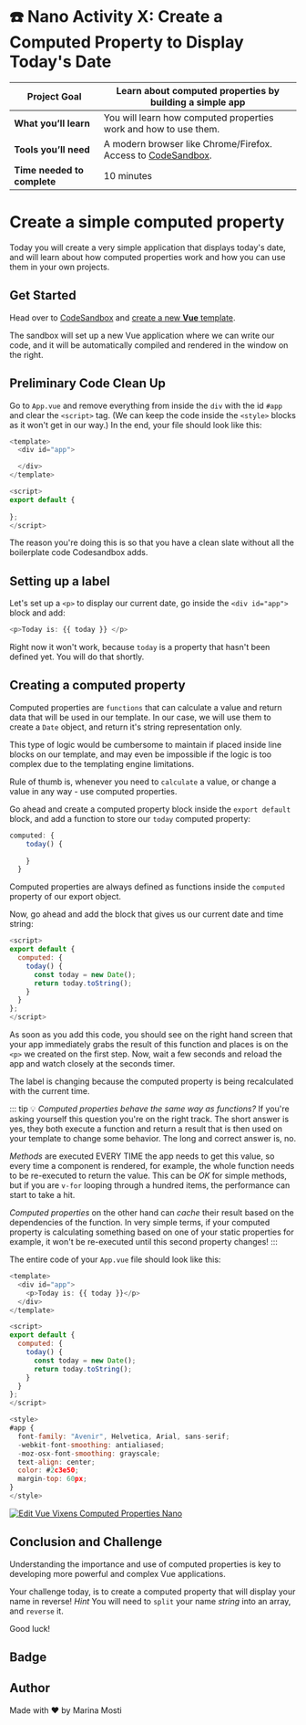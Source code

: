 # ☎️ Nano Activity X: Create a Computed Property to Display Today's Date

| **Project Goal**            | Learn about computed properties by building a simple app|
| --------------------------- | -------------------------------------------------------------------------------------- |
| **What you’ll learn**       | You will learn how computed properties work and how to use them.             |
| **Tools you’ll need**       | A modern browser like Chrome/Firefox. Access to [CodeSandbox](https://codesandbox.io). |
| **Time needed to complete** | 10 minutes                                                                             |

# Create a simple computed property

Today you will create a very simple application that displays today's date, and will learn about how computed properties work and how you can use them in your own projects.

## Get Started

Head over to [CodeSandbox](https://codesandbox.io) and [create a new **Vue** template](https://codesandbox.io/s/vue).

The sandbox will set up a new Vue application where we can write our code, and it will be automatically compiled and rendered in the window on the right.

## Preliminary Code Clean Up

Go to `App.vue` and remove everything from inside the `div` with the id `#app` and clear the `<script>` tag. (We can keep the code inside the `<style>` blocks as it won't get in our way.) In the end, your file should look like this:

```js
<template>
  <div id="app">

  </div>
</template>

<script>
export default {
  
};
</script>
```

The reason you're doing this is so that you have a clean slate without all the boilerplate code Codesandbox adds.

## Setting up a label

Let's set up a `<p>` to display our current date, go inside the `<div id="app">` block and add:
```js
<p>Today is: {{ today }} </p>
```

Right now it won't work, because `today` is a property that hasn't been defined yet. You will do that shortly.

## Creating a computed property

Computed properties are `functions` that can calculate a value and return data that will be used in our template. In our case, we will use them to create a `Date` object, and return it's string representation only.

This type of logic would be cumbersome to maintain if placed inside line blocks on our template, and may even be impossible if the logic is too complex due to the templating engine limitations.

Rule of thumb is, whenever you need to `calculate` a value, or change a value in any way - use computed properties.

Go ahead and create a computed property block inside the `export default` block, and add a function to store our `today` computed property:

```js
computed: {
    today() {
      
    }
  }
``` 

Computed properties are always defined as functions inside the `computed` property of our export object.

Now, go ahead and add the block that gives us our current date and time string:

```js
<script>
export default {
  computed: {
    today() {
      const today = new Date();
      return today.toString();
    }
  }
};
</script>
```

As soon as you add this code, you should see on the right hand screen that your app immediately grabs the result of this function and places is on the `<p>` we created on the first step. Now, wait a few seconds and reload the app and watch closely at the seconds timer.

The label is changing because the computed property is being recalculated with the current time.

::: tip 💡
_Computed properties behave the same way as functions?_ If you're asking yourself this question you're on the right track. The short answer is yes, they both execute a function and return a result that is then used on your template to change some behavior. The long and correct answer is, no. 

*Methods* are executed EVERY TIME the app needs to get this value, so every time a component is rendered, for example, the whole function needs to be re-executed to return the value. This can be _OK_ for simple methods, but if you are `v-for` looping through a hundred items, the performance can start to take a hit.

*Computed properties* on the other hand can _cache_ their result based on the dependencies of the function. In very simple terms, if your computed property is calculating something based on one of your static properties for example, it won't be re-executed until this second property changes!
:::

The entire code of your `App.vue` file should look like this:

```js
<template>
  <div id="app">
    <p>Today is: {{ today }}</p>
  </div>
</template>

<script>
export default {
  computed: {
    today() {
      const today = new Date();
      return today.toString();
    }
  }
};
</script>

<style>
#app {
  font-family: "Avenir", Helvetica, Arial, sans-serif;
  -webkit-font-smoothing: antialiased;
  -moz-osx-font-smoothing: grayscale;
  text-align: center;
  color: #2c3e50;
  margin-top: 60px;
}
</style>
```

[![Edit Vue Vixens Computed Properties Nano](https://codesandbox.io/static/img/play-codesandbox.svg)](https://codesandbox.io/s/jpqvv2rv1w)

## Conclusion and Challenge

Understanding the importance and use of computed properties is key to developing more powerful and complex Vue applications.

Your challenge today, is to create a computed property that will display your name in reverse! *Hint* You will need to `split` your name *string* into an array, and `reverse` it.

Good luck!

## Badge



## Author

Made with ❤️ by Marina Mosti
